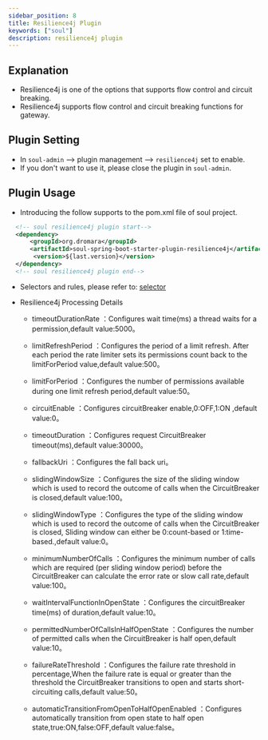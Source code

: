 ```yaml
---
sidebar_position: 8
title: Resilience4j Plugin
keywords: ["soul"]
description: resilience4j plugin
---
```


## Explanation

* Resilience4j is one of the options that supports flow control and circuit breaking.
* Resilience4j supports flow control and circuit breaking functions for gateway.

## Plugin Setting

* In `soul-admin` -->  plugin management --> `resilience4j` set to enable.
* If you don't want to use it, please close the plugin in `soul-admin`.

## Plugin Usage

* Introducing the follow supports to the pom.xml file of soul project.

```xml
  <!-- soul resilience4j plugin start-->
  <dependency>
      <groupId>org.dromara</groupId>
      <artifactId>soul-spring-boot-starter-plugin-resilience4j</artifactId>
       <version>${last.version}</version>
  </dependency>
  <!-- soul resilience4j plugin end-->
``` 

* Selectors and rules, please refer to: [selector](../admin/selector-and-rule)

* Resilience4j Processing Details

  * timeoutDurationRate ：Configures wait time(ms) a thread waits for a permission,default value:5000。
    
  * limitRefreshPeriod ：Configures the period of a limit refresh. After each period the rate limiter sets its permissions count back to the limitForPeriod value,default value:500。
    
  * limitForPeriod ：Configures the number of permissions available during one limit refresh period,default value:50。
    
  * circuitEnable ：Configures circuitBreaker enable,0:OFF,1:ON ,default value:0。
    
  * timeoutDuration ：Configures request CircuitBreaker timeout(ms),default value:30000。
    
  * fallbackUri ：Configures the fall back uri。
    
  * slidingWindowSize ：Configures the size of the sliding window which is used to record the outcome of calls when the CircuitBreaker is closed,default value:100。
    
  * slidingWindowType ：Configures the type of the sliding window which is used to record the outcome of calls when the CircuitBreaker is closed,
                          Sliding window can either be 0:count-based or 1:time-based.,default value:0。
   
  * minimumNumberOfCalls ：Configures the minimum number of calls which are required (per sliding window period) before the CircuitBreaker can calculate the error rate or slow call rate,default value:100。

  * waitIntervalFunctionInOpenState ：Configures the circuitBreaker time(ms) of duration,default value:10。

  * permittedNumberOfCallsInHalfOpenState ：Configures the number of permitted calls when the CircuitBreaker is half open,default value:10。

  * failureRateThreshold ：Configures the failure rate threshold in percentage,When the failure rate is equal or greater than the threshold the CircuitBreaker transitions to open and starts short-circuiting calls,default value:50。

  * automaticTransitionFromOpenToHalfOpenEnabled ：Configures automatically transition from open state to half open state,true:ON,false:OFF,default value:false。
